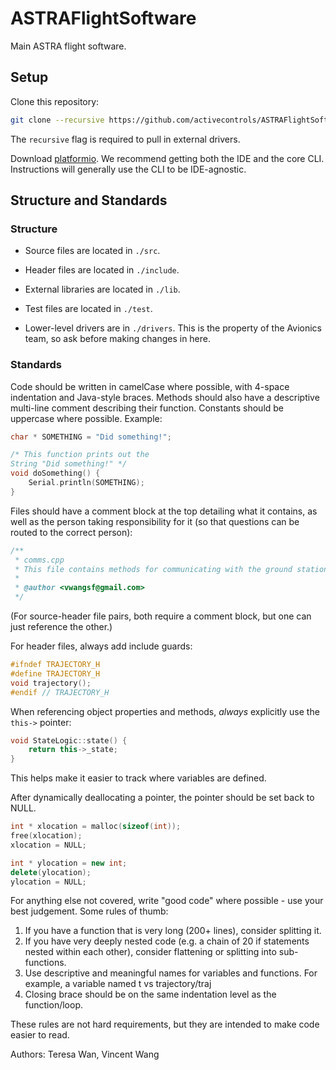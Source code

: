 # ASTRAFlightSoftware
Main ASTRA flight software.

## Setup

Clone this repository:
```sh
git clone --recursive https://github.com/activecontrols/ASTRAFlightSoftware.git # Or use the SSH repo link
```

The `recursive` flag is required to pull in external drivers.

Download [platformio](https://platformio.org/). We recommend getting both the IDE and
the core CLI. Instructions will generally use the CLI to be IDE-agnostic.

## Structure and Standards

### Structure

- Source files are located in `./src`.
- Header files are located in `./include`.
- External libraries are located in `./lib`.
- Test files are located in `./test`.

- Lower-level drivers are in `./drivers`. This is the property of the Avionics team,
so ask before making changes in here.

### Standards

Code should be written in camelCase where possible, with 4-space indentation and
Java-style braces. Methods should also have a descriptive multi-line comment describing their function.
Constants should be uppercase where possible.
Example:
```c
char * SOMETHING = "Did something!";

/* This function prints out the
String "Did something!" */
void doSomething() {
    Serial.println(SOMETHING);
}
```

Files should have a comment block at the top detailing what it contains, as well as
the person taking responsibility for it (so that questions can be routed to the correct
person):
```cpp
/**
 * comms.cpp
 * This file contains methods for communicating with the ground station.
 *
 * @author <vwangsf@gmail.com>
 */
```
(For source-header file pairs, both require a comment block, but one can just reference the other.)

For header files, always add include guards:
```cpp
#ifndef TRAJECTORY_H
#define TRAJECTORY_H
void trajectory();
#endif // TRAJECTORY_H
```

When referencing object properties and methods, *always* explicitly use the `this->` pointer:
```cpp
void StateLogic::state() {
    return this->_state;
}
```
This helps make it easier to track where variables are defined.

After dynamically deallocating a pointer, the pointer should be set back to NULL.
```cpp
int * xlocation = malloc(sizeof(int));
free(xlocation);
xlocation = NULL;

int * ylocation = new int;
delete(ylocation);
ylocation = NULL;
```

For anything else not covered, write "good code" where possible - use your best judgement. Some rules of thumb:
1. If you have a function that is very long (200+ lines), consider splitting it.
2. If you have very deeply nested code (e.g. a chain of 20 if statements nested within each other), consider flattening or splitting into sub-functions.
3. Use descriptive and meaningful names for variables and functions. For example, a variable named t vs trajectory/traj
4. Closing brace should be on the same indentation level as the function/loop.

These rules are not hard requirements, but they are intended to make code easier to read.

Authors: Teresa Wan, Vincent Wang
